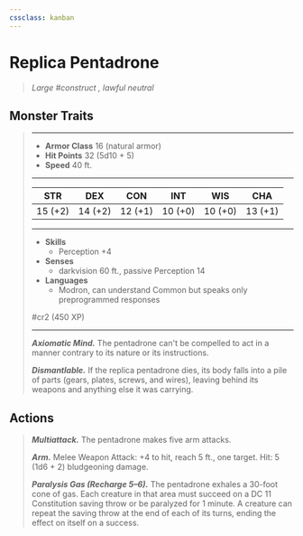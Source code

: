 ```yaml
---
cssclass: kanban
---
```


# Replica Pentadrone
>*Large #construct , lawful neutral*
## Monster Traits
>___
>- **Armor Class** 16 (natural armor)
>- **Hit Points** 32 (5d10 + 5)
>- **Speed** 40 ft.
>___
>|STR|DEX|CON|INT|WIS|CHA|
>|:---:|:---:|:---:|:---:|:---:|:---:|
>|15 (+2)|14 (+2)|12 (+1)|10 (+0)|10 (+0)|13 (+1)|
>___
>- **Skills**
>	 - Perception +4
>- **Senses**
>	 - darkvision 60 ft., passive Perception 14
>- **Languages**
>	 - Modron, can understand Common but speaks only preprogrammed responses
>
> #cr2 (450 XP)
>___
>***Axiomatic Mind.*** The pentadrone can't be compelled to act in a manner contrary to its nature or its instructions.  
>
>***Dismantlable.*** If the replica pentadrone dies, its body falls into a pile of parts (gears, plates, screws, and wires), leaving behind its weapons and anything else it was carrying.  
>
## Actions
>***Multiattack.*** The pentadrone makes five arm attacks.  
>
>***Arm.*** Melee Weapon Attack: +4 to hit, reach 5 ft., one target. Hit: 5 (1d6 + 2) bludgeoning damage.  
>
>***Paralysis Gas (Recharge 5–6).*** The pentadrone exhales a 30-foot cone of gas. Each creature in that area must succeed on a DC 11 Constitution saving throw or be paralyzed for 1 minute. A creature can repeat the saving throw at the end of each of its turns, ending the effect on itself on a success.